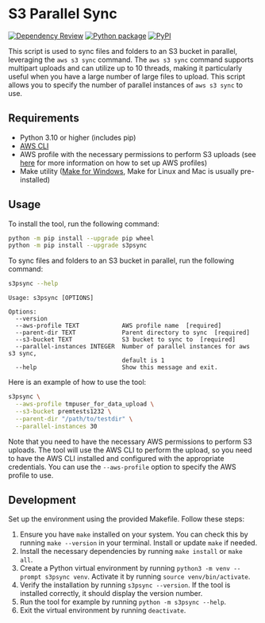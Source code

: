 # S3 Parallel Sync

[![Dependency Review](https://github.com/fortran01/s3psync/actions/workflows/dependency-review.yml/badge.svg)](https://github.com/fortran01/s3psync/actions/workflows/dependency-review.yml)
[![Python package](https://github.com/fortran01/s3psync/actions/workflows/python-package.yml/badge.svg)](https://github.com/fortran01/s3psync/actions/workflows/python-package.yml)
[![PyPI](https://github.com/fortran01/s3psync/actions/workflows/release-pypi.yml/badge.svg)](https://github.com/fortran01/s3psync/actions/workflows/release-pypi.yml)

This script is used to sync files and folders to an S3 bucket in parallel, leveraging the `aws s3 sync` command. The `aws s3 sync` command supports multipart uploads and can utilize up to 10 threads, making it particularly useful when you have a large number of large files to upload. This script allows you to specify the number of parallel instances of `aws s3 sync` to use.

## Requirements

- Python 3.10 or higher (includes pip)
- [AWS CLI](https://docs.aws.amazon.com/cli/latest/userguide/getting-started-install.html)
- AWS profile with the necessary permissions to perform S3 uploads (see [here](https://docs.aws.amazon.com/cli/latest/userguide/cli-configure-profiles.html) for more information on how to set up AWS profiles)
- Make utility ([Make for Windows](https://gnuwin32.sourceforge.net/packages/make.htm), Make for Linux and Mac is usually pre-installed)

## Usage

To install the tool, run the following command:

```bash
python -m pip install --upgrade pip wheel
python -m pip install --upgrade s3psync
```

To sync files and folders to an S3 bucket in parallel, run the following command:

```bash
s3psync --help
```

```text
Usage: s3psync [OPTIONS]

Options:
  --version
  --aws-profile TEXT            AWS profile name  [required]
  --parent-dir TEXT             Parent directory to sync  [required]
  --s3-bucket TEXT              S3 bucket to sync to  [required]
  --parallel-instances INTEGER  Number of parallel instances for aws s3 sync,
                                default is 1
  --help                        Show this message and exit.
```

Here is an example of how to use the tool:

```bash
s3psync \
  --aws-profile tmpuser_for_data_upload \
  --s3-bucket premtests1232 \
  --parent-dir "/path/to/testdir" \
  --parallel-instances 30
```

Note that you need to have the necessary AWS permissions to perform S3 uploads. The tool will use the AWS CLI to perform the upload, so you need to have the AWS CLI installed and configured with the appropriate credentials. You can use the `--aws-profile` option to specify the AWS profile to use.

## Development

Set up the environment using the provided Makefile. Follow these steps:

1. Ensure you have `make` installed on your system. You can check this by running `make --version` in your terminal. Install or update `make` if needed.
2. Install the necessary dependencies by running `make install` or `make all`.
3. Create a Python virtual environment by running `python3 -m venv --prompt s3psync venv`. Activate it by running `source venv/bin/activate`.
4. Verify the installation by running `s3psync --version`. If the tool is installed correctly, it should display the version number.
5. Run the tool for example by running `python -m s3psync --help`.
6. Exit the virtual environment by running `deactivate`.

